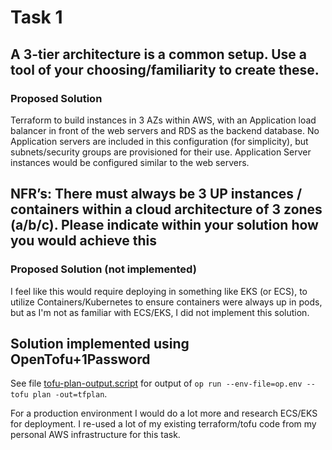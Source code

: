 # Task 1

## A 3-tier architecture is a common setup. Use a tool of your choosing/familiarity to create these.

### Proposed Solution
Terraform to build instances in 3 AZs within AWS, with an Application load balancer in front of the web servers and RDS as the backend database. No Application servers are included in this configuration (for simplicity), but subnets/security groups are provisioned for their use. Application Server instances would be configured similar to the web servers.

## NFR’s: There must always be 3 UP instances / containers within a cloud architecture of 3 zones (a/b/c). Please indicate within your solution how you would achieve this

### Proposed Solution (not implemented)
I feel like this would require deploying in something like EKS (or ECS), to utilize Containers/Kubernetes to ensure containers were always up in pods, but as I'm not as familiar with ECS/EKS, I did not implement this solution.

## Solution implemented using OpenTofu+1Password
See file [tofu-plan-output.script](tofu-plan-output.script) for output of `op run --env-file=op.env -- tofu plan -out=tfplan`.

For a production environment I would do a lot more and research ECS/EKS for deployment. I re-used a lot of my existing terraform/tofu code from my personal AWS infrastructure for this task.
